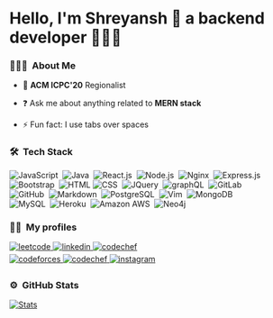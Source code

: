 <h1>Hello, I'm Shreyansh 👋 a backend developer 👨🏻‍💻</h1>

<!-- ### <div></div>   -->
  
### 👨🏻‍💻 &nbsp;About Me

- 🌱 <b>ACM ICPC'20</b> Regionalist

- ❓ Ask me about anything related to <b>MERN stack</b>  

- ⚡ Fun fact: I use tabs over spaces  

### 🛠 &nbsp;Tech Stack

![JavaScript](https://img.shields.io/badge/JavaScript-F7DF1E?style=round&logo=javascript&logoColor=black)&nbsp;
![Java](https://img.shields.io/badge/Java-ED8B00?style=round&logo=java&logoColor=white)&nbsp;
![React.js](https://img.shields.io/badge/React-20232A?style=round&logo=react&logoColor=61DAFB)&nbsp;
![Node.js](https://img.shields.io/badge/Node.js-43853D?style=round&logo=node.js&logoColor=white)&nbsp;
![Nginx](https://img.shields.io/badge/Nginx-4EA94B?style=round&logo=nginx&logoColor=white)&nbsp;
![Express.js](https://img.shields.io/badge/Express.js-404D59?style=round&logo=express&logoColor=white)&nbsp;<br/>
![Bootstrap](https://img.shields.io/badge/Bootstrap-563D7C?style=round&logo=bootstrap&logoColor=white)&nbsp;
![HTML](https://img.shields.io/badge/HTML5-E34F26?style=round&logo=html5&logoColor=white)
![CSS](https://img.shields.io/badge/CSS-239120?&style=round&logo=css3&logoColor=white)&nbsp;
![JQuery](https://img.shields.io/badge/jQuery-0769AD?style=round&logo=jquery&logoColor=white)&nbsp;
![graphQL](https://img.shields.io/badge/graphQL-de33a6?style=round&logo=graphql&logoColor=white)&nbsp;
![GitLab](https://img.shields.io/badge/GitLab-330F63?style=round&logo=gitlab&logoColor=white)&nbsp;<br/>
![GitHub](https://img.shields.io/badge/GitHub-100000?style=round&logo=github&logoColor=white)&nbsp;
![Markdown](https://img.shields.io/badge/Markdown-000000?style=round&logo=markdown&logoColor=white)&nbsp;
![PostgreSQL](https://img.shields.io/badge/PostgreSQL-316192?style=round&logo=postgresql&logoColor=white)&nbsp;
![Vim](https://img.shields.io/badge/Vim-019331?style=round&logo=vim&logoColor=white)&nbsp;
![MongoDB](https://img.shields.io/badge/MongoDB-4EA94B?style=round&logo=mongodb&logoColor=white)&nbsp;<br/>
![MySQL](https://img.shields.io/badge/MySQL-00000F?style=round&logo=mysql&logoColor=white)&nbsp;
![Heroku](https://img.shields.io/badge/Heroku-430098?style=round&logo=heroku&logoColor=white)&nbsp;
![Amazon AWS](https://img.shields.io/badge/Amazon_AWS-232F3E?style=round&logo=amazon-aws&logoColor=white)&nbsp;
![Neo4j](https://img.shields.io/badge/Neo4j-028bff?style=round&logo=neo4j&logoColor=white)&nbsp;

### 🤝🏻 &nbsp;My profiles
  
<div>
<a href="https://leetcode.com/cyberphobia/" target="_blank">
<img src=https://img.shields.io/badge/Leetcode-fac02e?style=round&logo=leetcode&logoColor=white alt=leetcode style="margin-bottom: 5px;" />
</a>
<a href="https://linkedin.com/in/shreyansh-shrey-647870190" target="_blank">
<img src=https://img.shields.io/badge/LinkedIn-0077B5?style=round&logo=linkedin&logoColor=white alt=linkedin style="margin-bottom: 5px;" />
</a>
<a href="https://auth.geeksforgeeks.org/user/shrey_shreyansh/profile" target="_blank">
<img src=https://img.shields.io/badge/GeeksForGeeks-358F49?&style=round&logo=geeksforgeeks&logoColor=white alt=codechef style="margin-bottom: 5px;" />
</a>
</br>
<a href="https://codeforces.com/profile/shrey_shreyansh" target="_blank">
<img src=https://img.shields.io/badge/Codefoces-445F9E?&style=round&logo=codeforces&logoColor=white alt=codeforces style="margin-bottom: 5px;" />
</a>
<a href="https://www.codechef.com/users/cyberphobia" target="_blank">
<img src=https://img.shields.io/badge/Codechef-703C1C?&style=round&logo=codechef&logoColor=white alt=codechef style="margin-bottom: 5px;" />
</a>
<a href="https://drive.google.com/file/d/1x_myM1FsBpIoyO0CA8YcbHZi4V6bIHIx/view?usp=sharing" target="_blank">
<img src=https://img.shields.io/badge/Resume-ff0000?style=round&logo=eslint&logoColor=white alt=instagram style="margin-bottom: 5px;" />
</a>
</div>

### ⚙️ &nbsp;GitHub Stats

[![Stats](https://github-readme-stats.vercel.app/api?username=shreyshreyansh&hide_rank=true&show_icons=true&theme=blue-green&count_private=true&hide_title=true)](https://github.com/shreyshreyansh) 

